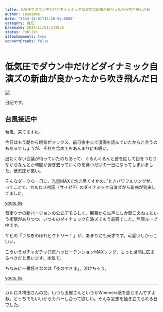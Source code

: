 ```yaml
---
title: 低気圧でダウン中だけどダイナミック自演ズの新曲が良かったから吹き飛んだ日
author: sasazame
date: "2024-11-01T14:10:56.000Z"
category: 雑記
basename: 2024/11/01/231056
status: Publish
allowComments: true
convertBreaks: false
---
```

# 低気圧でダウン中だけどダイナミック自演ズの新曲が良かったから吹き飛んだ日

![](https://cdn-ak.f.st-hatena.com/images/fotolife/s/sasazame/20230908/20230908202155.png)

日記です。

<!-- Extended Body -->

## 台風接近中

台風、来てますね。

今日はもう朝から眠気がマックス。前日夜中まで漫画を読んでいたからと言うのもあるでしょうが、それを含めてもあんまりにも眠い。

出たくない会議が待っていたのもあって、ぐるんぐるんと首を回して目をつむりながらなんとか時間が過ぎ去っていくのを待つだけの一日になってしまいました。低気圧が悪い。

そんなダークな一日に、光量MAXで灼き尽くすかのごときパワフルソングが、ってことで、カルロス袴田（サイゼP）のダイナミック自演ズから新曲が到来してました。

[youtu.be](https://youtu.be/rDsCuBZd_ck?si=M9J2jcEYCvMq2dsw)

音街ウナの新バージョンの公式デモらしく、開幕から生声にしか聞こえねぇという衝撃がありつつ、いつものダイナミック自演ズでもう最高でした。無限ループ中です。

サビの「うなぎのぼれビクトリー！」が、あまりにも天才です。可愛いしかっこいい。

こういうガチャガチャ元気ハッピーテンションMAXソング、もっと世間に広まるべきだと思います。本気で。

ちなみに一番好きなのは「夜のすきま」。泣けちゃう。

[youtu.be](https://youtu.be/fy5czxMdpAs?si=HE-Bm5StM_7QYoBd)

* * *

カルロス袴田さんの曲、いつも玉屋さんというかWienners感を感じるんですよね。どっちでもいいからカバーし合って欲しい。そんな妄想を掻き立てられる日でした。